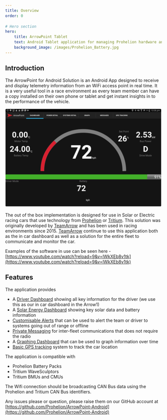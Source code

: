 ```yaml
---
title: Overview
order: 0

# Hero section
hero:
    title: ArrowPoint Tablet
    text: Android Tablet application for managing Prohelion hardware and racing cars
    background_image: /images/Prohelion_Battery.jpg
---
```


## Introduction
The ArrowPoint for Android Solution is an Android App designed to receive and display telemetry information from an WiFi access point in real time. It is a very useful tool in a race environment as every team member can have a copy installed on their own phone or tablet and get instant insights in to the performance of the vehicle.

![Example of the Arrowpoint Dashboard](images/android_dashboard.png)

The out of the box implementation is designed for use in Solar or Electric racing cars that use technology from [Prohelion](https://www.prohelion.com) or [Tritium](https://www.tritiumcharging.com). This solution was originally developed by [TeamArrow](https://www.teamarrow.com.au/) and has been used in racing environments since 2015. [TeamArrow](https://www.teamarrow.com.au/) continue to use this application both as the in car dashboard as well as a solution for the entire fleet to communicate and monitor the car.

Examples of the software in use can be seen here - [https://www.youtube.com/watch?reload=9&v=lWkXEb8v1tk](https://www.youtube.com/watch?reload=9&v=lWkXEb8v1tk)

## Features
The application provides
* A [Driver Dashboard](20_Dashboard.md) showing all key information for the driver (we use this as our in car dashboard in the Arrow1)
* A [Solar Energy Dashboard](30_Solar.md) showing key solar data and battery information
* [Customisable Alerts](60_SystemDetails.md) that can be used to alert the team or driver to systems going out of range or offline
* [Private Messaging](50_Fleet_Messaging.md) for inter-fleet communications that does not require the radio
* A [Graphing Dashboard](40_Graphing.md) that can be used to graph information over time
* [Basic GPS tracking](70_GPS.md) system to track the car location

The application is compatible with
* Prohelion Battery Packs
* Tritium WaveSculptors
* Tritium BMUs and CMUs

The Wifi connection should be broadcasting CAN Bus data using the Prohelion and Tritium CAN Bus identifiers.

Any issues please or question, please raise them on our GitHub account at [https://github.com/Prohelion/ArrowPoint-Android](https://github.com/Prohelion/ArrowPoint-Android)
